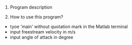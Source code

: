 1. Program description


2. How to use this program?
  - tyoe 'main' without quotation mark in the Matlab terminal 
  - input freestream velocity in m/s
  - input angle of attack in degree
